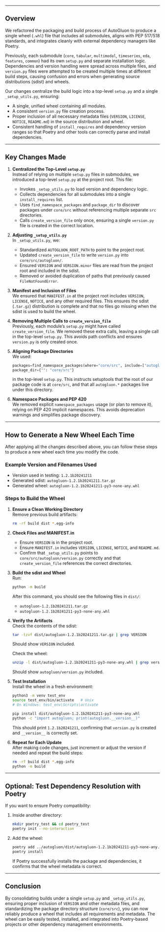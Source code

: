 
---

## Overview

We refactored the packaging and build process of AutoGluon to produce a single wheel (`.whl`) file that includes all submodules, aligns with PEP 517/518 standards, and integrates cleanly with external dependency managers like Poetry.

Previously, each submodule (`core`, `tabular`, `multimodal`, `timeseries`, `eda`, `features`, `common`) had its own `setup.py` and separate installation logic. Dependencies and version handling were spread across multiple files, and `version.py` files were attempted to be created multiple times at different build steps, causing confusion and errors when generating source distributions (sdist) and wheels.

Our changes centralize the build logic into a top-level `setup.py` and a single `_setup_utils.py`, ensuring:

- A single, unified wheel containing all modules.
- A consistent `version.py` file creation process.
- Proper inclusion of all necessary metadata files (`VERSION`, `LICENSE`, `NOTICE`, `README.md`) in the source distribution and wheel.
- Consistent handling of `install_requires` and dependency version ranges so that Poetry and other tools can correctly parse and install dependencies.

---

## Key Changes Made

1. **Centralized the Top-Level `setup.py`**  
   Instead of relying on multiple `setup.py` files in submodules, we introduced a top-level `setup.py` at the project root. This file:
   - Invokes `_setup_utils.py` to load version and dependency logic.
   - Collects dependencies for all submodules into a single `install_requires` list.
   - Uses `find_namespace_packages` and `package_dir` to discover packages under `core/src` without referencing multiple separate `src` directories.
   - Calls `create_version_file` only once, ensuring a single `version.py` file is created in the correct location.

2. **Adjusting `_setup_utils.py`**  
   In `_setup_utils.py`, we:
   - Standardized `AUTOGLUON_ROOT_PATH` to point to the project root.
   - Updated `create_version_file` to write `version.py` into `core/src/autogluon/`.
   - Ensured `VERSION` and `VERSION.minor` files are read from the project root and included in the sdist.
   - Removed or avoided duplication of paths that previously caused `FileNotFoundError`.

3. **Manifest and Inclusion of Files**  
   We ensured that `MANIFEST.in` at the project root includes `VERSION`, `LICENSE`, `NOTICE`, and any other required files. This ensures the sdist (`.tar.gz`) distribution is complete and that no files go missing when the sdist is used to build the wheel.

4. **Removing Multiple Calls to `create_version_file`**  
   Previously, each module’s `setup.py` might have called `create_version_file`. We removed these extra calls, leaving a single call in the top-level `setup.py`. This avoids path conflicts and ensures `version.py` is only created once.

5. **Aligning Package Directories**  
   We used:
   ```python
   packages=find_namespace_packages(where="core/src", include=["autogluon*"])
   package_dir={"": "core/src"}
   ```
   in the top-level `setup.py`. This instructs setuptools that the root of our package code is at `core/src`, and that all `autogluon.*` packages live under this directory.

6. **Namespace Packages and PEP 420**  
   We removed explicit `namespace_packages` usage (or plan to remove it), relying on PEP 420 implicit namespaces. This avoids deprecation warnings and simplifies package discovery.

---

## How to Generate a New Wheel Each Time

After applying all the changes described above, you can follow these steps to produce a new wheel each time you modify the code.

### Example Version and Filenames Used

- Version used in testing: `1.2.1b20241211`
- Generated sdist: `autogluon-1.2.1b20241211.tar.gz`
- Generated wheel: `autogluon-1.2.1b20241211-py3-none-any.whl`

### Steps to Build the Wheel

1. **Ensure a Clean Working Directory**  
   Remove previous build artifacts:
   ```bash
   rm -rf build dist *.egg-info
   ```

2. **Check Files and MANIFEST.in**  
   - Ensure `VERSION` is in the project root.
   - Ensure `MANIFEST.in` includes `VERSION`, `LICENSE`, `NOTICE`, and `README.md`.
   - Confirm that `_setup_utils.py` points to `core/src/autogluon/version.py` correctly and that `create_version_file` references the correct directories.

3. **Build the sdist and Wheel**  
   Run:
   ```bash
   python -m build
   ```
   After this command, you should see the following files in `dist/`:
   - `autogluon-1.2.1b20241211.tar.gz`
   - `autogluon-1.2.1b20241211-py3-none-any.whl`

4. **Verify the Artifacts**  
   Check the contents of the sdist:
   ```bash
   tar -tzvf dist/autogluon-1.2.1b20241211.tar.gz | grep VERSION
   ```
   Should show `VERSION` included.

   Check the wheel:
   ```bash
   unzip -l dist/autogluon-1.2.1b20241211-py3-none-any.whl | grep version.py
   ```
   Should show `autogluon/version.py` included.

5. **Test Installation**  
   Install the wheel in a fresh environment:
   ```bash
   python3 -m venv test_env
   source test_env/bin/activate   # Unix
   # On Windows: test_env\Scripts\activate

   pip install dist/autogluon-1.2.1b20241211-py3-none-any.whl
   python -c "import autogluon; print(autogluon.__version__)"
   ```
   This should print `1.2.1b20241211`, confirming that `version.py` is created and `__version__` is correctly set.

6. **Repeat for Each Update**  
   After making code changes, just increment or adjust the version if needed and repeat the build steps:
   ```bash
   rm -rf build dist *.egg-info
   python -m build
   ```

---

## Optional: Test Dependency Resolution with Poetry

If you want to ensure Poetry compatibility:

1. Inside another directory:
   ```bash
   mkdir poetry_test && cd poetry_test
   poetry init --no-interaction
   ```

2. Add the wheel:
   ```bash
   poetry add ../autogluon/dist/autogluon-1.2.1b20241211-py3-none-any.whl
   poetry install
   ```

   If Poetry successfully installs the package and dependencies, it confirms that the wheel metadata is correct.

---

## Conclusion

By consolidating builds under a single `setup.py` and `_setup_utils.py`, ensuring proper inclusion of `VERSION` and other metadata files, and standardizing the package directory structure (`core/src`), you can now reliably produce a wheel that includes all requirements and metadata. The wheel can be easily tested, installed, and integrated into Poetry-based projects or other dependency management environments.
